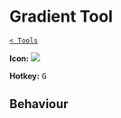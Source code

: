 # Gradient Tool

[`< Tools`](./tools.md)

**Icon:** ![](https://raw.githubusercontent.com/jbunke/stipple-effect/master/res/icons/gradient_tool.png)

**Hotkey:** <kbd>G</kbd>

## Behaviour

<!-- TODO -->
